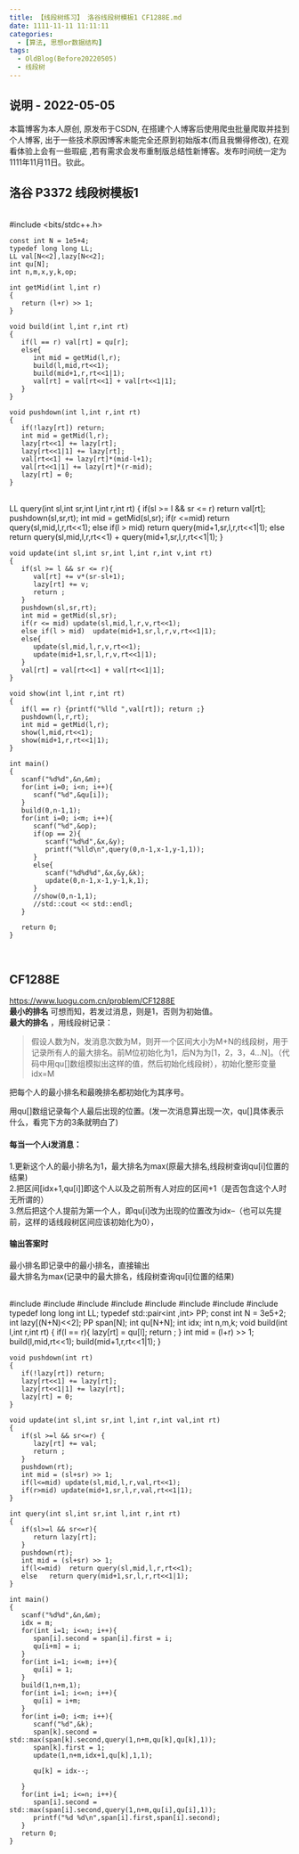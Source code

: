 ```yaml
---
title: 【线段树练习】 洛谷线段树模板1 CF1288E.md
date: 1111-11-11 11:11:11
categories:
  - [算法, 思想or数据结构]
tags:
  - OldBlog(Before20220505)
  - 线段树
---
```


## 说明 - 2022-05-05
本篇博客为本人原创, 原发布于CSDN, 在搭建个人博客后使用爬虫批量爬取并挂到个人博客, 出于一些技术原因博客未能完全还原到初始版本(而且我懒得修改), 在观看体验上会有一些瑕疵 ,若有需求会发布重制版总结性新博客。发布时间统一定为1111年11月11日。钦此。

## 洛谷 P3372 线段树模板1


​    
    #include <bits/stdc++.h>
    
    const int N = 1e5+4;
    typedef long long LL;
    LL val[N<<2],lazy[N<<2];
    int qu[N];
    int n,m,x,y,k,op;
    
    int getMid(int l,int r)
    {
       return (l+r) >> 1;
    }
    
    void build(int l,int r,int rt)
    {
       if(l == r) val[rt] = qu[r];
       else{
          int mid = getMid(l,r);
          build(l,mid,rt<<1);
          build(mid+1,r,rt<<1|1);
          val[rt] = val[rt<<1] + val[rt<<1|1];
       }
    }
    
    void pushdown(int l,int r,int rt)
    {
       if(!lazy[rt]) return;
       int mid = getMid(l,r);
       lazy[rt<<1] += lazy[rt];
       lazy[rt<<1|1] += lazy[rt];
       val[rt<<1] += lazy[rt]*(mid-l+1);
       val[rt<<1|1] += lazy[rt]*(r-mid);
       lazy[rt] = 0;
    }


​    
    LL query(int sl,int sr,int l,int r,int rt)
    {
       if(sl >= l && sr <= r) return val[rt];
       pushdown(sl,sr,rt);
       int mid = getMid(sl,sr);
       if(r <=mid) return query(sl,mid,l,r,rt<<1);
       else if(l > mid) return query(mid+1,sr,l,r,rt<<1|1);
       else return query(sl,mid,l,r,rt<<1) + query(mid+1,sr,l,r,rt<<1|1);
    }
    
    void update(int sl,int sr,int l,int r,int v,int rt)
    {
       if(sl >= l && sr <= r){
          val[rt] += v*(sr-sl+1);
          lazy[rt] += v;
          return ;
       }
       pushdown(sl,sr,rt);
       int mid = getMid(sl,sr);
       if(r <= mid) update(sl,mid,l,r,v,rt<<1);
       else if(l > mid)  update(mid+1,sr,l,r,v,rt<<1|1);
       else{
          update(sl,mid,l,r,v,rt<<1);
          update(mid+1,sr,l,r,v,rt<<1|1);
       }
       val[rt] = val[rt<<1] + val[rt<<1|1];
    }
    
    void show(int l,int r,int rt)
    {
       if(l == r) {printf("%lld ",val[rt]); return ;}
       pushdown(l,r,rt);
       int mid = getMid(l,r);
       show(l,mid,rt<<1);
       show(mid+1,r,rt<<1|1);
    }
    
    int main()
    {
       scanf("%d%d",&n,&m);
       for(int i=0; i<n; i++){
          scanf("%d",&qu[i]);
       }
       build(0,n-1,1);
       for(int i=0; i<m; i++){
          scanf("%d",&op);
          if(op == 2){
             scanf("%d%d",&x,&y);
             printf("%lld\n",query(0,n-1,x-1,y-1,1));
          }
          else{
             scanf("%d%d%d",&x,&y,&k);
             update(0,n-1,x-1,y-1,k,1);
          }
          //show(0,n-1,1);
          //std::cout << std::endl;
       }
    
       return 0;
    }


​    

## CF1288E

<https://www.luogu.com.cn/problem/CF1288E>  
**最小的排名** 可想而知，若发过消息，则是1，否则为初始值。  
**最大的排名** ，用线段树记录：

>
> 假设人数为N，发消息次数为M，则开一个区间大小为M+N的线段树，用于记录所有人的最大排名。前M位初始化为1，后N为为[1，2，3，4…N]。（代码中用qu[]数组模拟出这样的值，然后初始化线段树），初始化整形变量idx=M

把每个人的最小排名和最晚排名都初始化为其序号。

用qu[]数组记录每个人最后出现的位置。(发一次消息算出现一次，qu[]具体表示什么，看完下方的3条就明白了)

#### 每当一个人i发消息：

1.更新这个人的最小排名为1，最大排名为max(原最大排名,线段树查询qu[i]位置的结果)  
2.把区间[idx+1,qu[i]]即这个人以及之前所有人对应的区间+1（是否包含这个人时无所谓的）  
3.然后把这个人提前为第一个人，即qu[i]改为出现的位置改为idx–（也可以先提前，这样的话线段树区间应该初始化为0），

#### 输出答案时

最小排名即记录中的最小排名，直接输出  
最大排名为max(记录中的最大排名，线段树查询qu[i]位置的结果)


​    
    #include <cstdio>
    #include <iostream>
    #include <cstring>
    #include <cstdlib>
    #include <algorithm>
    #include <vector>
    #include <map>
    #include <string>
    typedef long long int LL;
    typedef std::pair<int ,int> PP;
    const int N = 3e5+2;
    int lazy[(N+N)<<2];
    PP span[N];
    int qu[N+N];
    int idx;
    int n,m,k;
    void build(int l,int r,int rt)
    {
       if(l == r){
          lazy[rt] = qu[l];
          return ;
       }
       int mid = (l+r) >> 1;
       build(l,mid,rt<<1);
       build(mid+1,r,rt<<1|1);
    }
    
    void pushdown(int rt)
    {
       if(!lazy[rt]) return;
       lazy[rt<<1] += lazy[rt];
       lazy[rt<<1|1] += lazy[rt];
       lazy[rt] = 0;
    }
    
    void update(int sl,int sr,int l,int r,int val,int rt)
    {
       if(sl >=l && sr<=r) {
          lazy[rt] += val;
          return ;
       }
       pushdown(rt);
       int mid = (sl+sr) >> 1;
       if(l<=mid) update(sl,mid,l,r,val,rt<<1);
       if(r>mid) update(mid+1,sr,l,r,val,rt<<1|1);
    }
    
    int query(int sl,int sr,int l,int r,int rt)
    {
       if(sl>=l && sr<=r){
          return lazy[rt];
       }
       pushdown(rt);
       int mid = (sl+sr) >> 1;
       if(l<=mid)  return query(sl,mid,l,r,rt<<1);
       else   return query(mid+1,sr,l,r,rt<<1|1);
    }
    
    int main()
    {
       scanf("%d%d",&n,&m);
       idx = m;
       for(int i=1; i<=n; i++){
          span[i].second = span[i].first = i;
          qu[i+m] = i;
       }
       for(int i=1; i<=m; i++){
          qu[i] = 1;
       }
       build(1,n+m,1);
       for(int i=1; i<=n; i++){
          qu[i] = i+m;
       }
       for(int i=0; i<m; i++){
          scanf("%d",&k);
          span[k].second = std::max(span[k].second,query(1,n+m,qu[k],qu[k],1));
          span[k].first = 1;
          update(1,n+m,idx+1,qu[k],1,1);
    
          qu[k] = idx--;
    
       }
       for(int i=1; i<=n; i++){
          span[i].second = std::max(span[i].second,query(1,n+m,qu[i],qu[i],1));
          printf("%d %d\n",span[i].first,span[i].second);
       }
       return 0;
    }


​    

